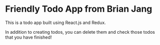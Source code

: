 # Friendly Todo App from Brian Jang

This is a todo app built using React.js and Redux.

In addition to creating todos, you can delete them and check those todos that you have finished!
